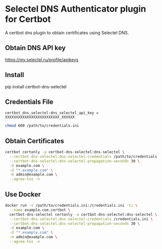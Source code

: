 Selectel DNS Authenticator plugin for Certbot
==============================================
A certbot dns plugin to obtain certificates using Selectel DNS.

## Obtain DNS API key

https://my.selectel.ru/profile/apikeys

## Install

pip install certbot-dns-selectel

## Credentials File

```
certbot_dns_selectel:dns_selectel_api_key = XXXXXXXXXXXXXXXXXXXXXXXXX_XXXXXX
```

```bash
chmod 600 /path/to/credentials.ini
```

## Obtain Certificates

```bash
certbot certonly -a certbot-dns-selectel:dns-selectel \
  --certbot-dns-selectel:dns-selectel-credentials /path/to/credentials.ini \
  --certbot-dns-selectel:dns-selectel-propagation-seconds 30 \
  -d example.com \
  -d "*.example.com" \
  -m admin@example.com \
  --agree-tos -n
```

## Use Docker

```bash
docker run -v /path/to/credentials.ini:/credentials.ini -ti \
  --name example.com.certbot \
  certbot-dns-selectel certonly -a certbot-dns-selectel:dns-selectel \
  --certbot-dns-selectel:dns-selectel-credentials /credentials.ini \
  --certbot-dns-selectel:dns-selectel-propagation-seconds 30 \
  -d example.com \
  -d "*.example.com" \
  -m admin@example.com \
  --agree-tos -n
```
